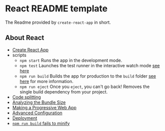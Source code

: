 # React README template

The Readme provided by `create-react-app` in short.

## About React

- [Create React App](https://github.com/facebook/create-react-app)
- scripts
  - `npm start` Runs the app in the development mode.
  - `npm test` Launches the test runner in the interactive watch mode [see here](https://facebook.github.io/create-react-app/docs/running-tests)
  - `npm run build` Builds the app for production to the `build` folder [see here](https://facebook.github.io/create-react-app/docs/deployment) for more information.
  - `npm run eject` Once you `eject`, you can't go back! Removes the single build dependency from your project.
- [Code splitting](https://facebook.github.io/create-react-app/docs/code-splitting)
- [Analyzing the Bundle Size](https://facebook.github.io/create-react-app/docs/analyzing-the-bundle-size)
- [Making a Progressive Web App](https://facebook.github.io/create-react-app/docs/making-a-progressive-web-app)
- [Advanced Configuration](https://facebook.github.io/create-react-app/docs/advanced-configuration)
- [Deployment](https://facebook.github.io/create-react-app/docs/deployment)
- [`npm run build` fails to minify](https://facebook.github.io/create-react-app/docs/troubleshooting#npm-run-build-fails-to-minify)

